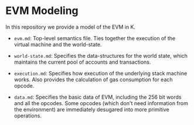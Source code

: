EVM Modeling
============

In this repository we provide a model of the EVM in K.

-   `evm.md`: Top-level semantics file. Ties together the execution of the
    virtual machine and the world-state.

-   `world-state.md`: Specifies the data-structures for the world state, which
    maintains the current pool of accounts and transactions.

-   `execution.md`: Specifies how execution of the underlying stack
    machine works. Also provides the calculation of gas consumption for
    each opcode.

-   `data.md`: Specifies the basic data of EVM, including the 256 bit words and
    all the opcodes. Some opcodes (which don't need information from
    the environment) are immediately desugared into more primitive operations.
